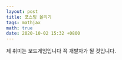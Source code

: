 ```yaml
---
layout: post
title: 포스팅 올리기
tags: mathjax
math: true
date: 2020-10-02 15:32 +0800
---
```

제 취미는 보드게임입니다
꼭 개발자가 될 것입니다.
